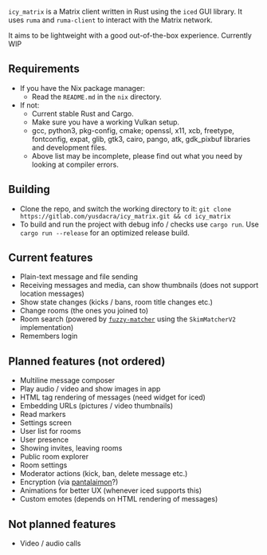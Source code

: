 `icy_matrix` is a Matrix client written in Rust using the `iced` GUI library. It uses `ruma` and `ruma-client` to interact with the Matrix network.

It aims to be lightweight with a good out-of-the-box experience. Currently WIP

## Requirements
- If you have the Nix package manager:
    - Read the `README.md` in the `nix` directory.
- If not:
    - Current stable Rust and Cargo.
    - Make sure you have a working Vulkan setup.
    - gcc, python3, pkg-config, cmake; openssl, x11, xcb, freetype, fontconfig, expat, glib, gtk3, cairo, pango, atk, gdk_pixbuf libraries and development files.
    - Above list may be incomplete, please find out what you need by looking at compiler errors.

## Building
- Clone the repo, and switch the working directory to it: `git clone https://gitlab.com/yusdacra/icy_matrix.git && cd icy_matrix`
- To build and run the project with debug info / checks use `cargo run`. Use `cargo run --release` for an optimized release build.

## Current features
- Plain-text message and file sending
- Receiving messages and media, can show thumbnails (does not support location messages)
- Show state changes (kicks / bans, room title changes etc.)
- Change rooms (the ones you joined to)
- Room search (powered by [`fuzzy-matcher`](https://lib.rs/crates/fuzzy-matcher) using the `SkimMatcherV2` implementation)
- Remembers login

## Planned features (not ordered)
- Multiline message composer
- Play audio / video and show images in app
- HTML tag rendering of messages (need widget for iced)
- Embedding URLs (pictures / video thumbnails)
- Read markers
- Settings screen
- User list for rooms
- User presence
- Showing invites, leaving rooms 
- Public room explorer
- Room settings
- Moderator actions (kick, ban, delete message etc.)
- Encryption (via [pantalaimon](https://github.com/matrix-org/pantalaimon)?)
- Animations for better UX (whenever iced supports this)
- Custom emotes (depends on HTML rendering of messages)

## Not planned features
- Video / audio calls
